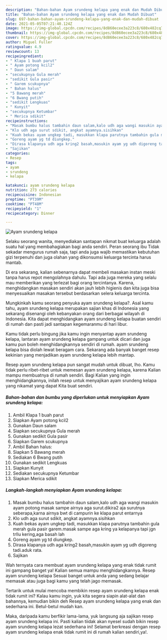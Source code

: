 ```yaml
---
description: "Bahan-bahan Ayam srundeng kelapa yang enak dan Mudah Dibuat"
title: "Bahan-bahan Ayam srundeng kelapa yang enak dan Mudah Dibuat"
slug: 697-bahan-bahan-ayam-srundeng-kelapa-yang-enak-dan-mudah-dibuat
date: 2021-05-05T07:21:40.124Z
image: https://img-global.cpcdn.com/recipes/8d860ecee3a223c8/680x482cq70/ayam-srundeng-kelapa-foto-resep-utama.jpg
thumbnail: https://img-global.cpcdn.com/recipes/8d860ecee3a223c8/680x482cq70/ayam-srundeng-kelapa-foto-resep-utama.jpg
cover: https://img-global.cpcdn.com/recipes/8d860ecee3a223c8/680x482cq70/ayam-srundeng-kelapa-foto-resep-utama.jpg
author: Miguel Fuller
ratingvalue: 4.9
reviewcount: 13
recipeingredient:
- " Klapa 1 buah parut"
- " Ayam potong kcil2"
- " Daun salam"
- "secukupnya Gula merah"
- "sedikit Gula pasir"
- " Garem scukupnya"
- " Bahan halus"
- "5 Bawang merah"
- "6 Bwang putih"
- "sedikit Lengkuas"
- " Kunyit"
- "secukupnya Ketumbar"
- " Merica sdikit"
recipeinstructions:
- "Masak bumbu halus tambahin daun salam,kalo udh aga wangi masukin ayam potong masak sampe airnya aga surut.dikira2 aja surutnya seberapa,karna airnya bwt di campurin ke klapa parut entarnya"
- "Klo udh aga surut sdikit, angkat ayamnya.sisihkan"
- "Kuah bekas ayam ungkep tadi, masukkan klapa parutnya tambahin gula merah gula pasir garem.masak sampe aga kring ya kelapanya tapi jgn trllu kering,aga basah lah"
- "Goreng ayam yg td diungkep."
- "Dirasa klapanya udh aga kring2 basah,masukin ayam yg udh digoreng tadi.aduk rata."
- "Sajikan"
categories:
- Resep
tags:
- ayam
- srundeng
- kelapa

katakunci: ayam srundeng kelapa 
nutrition: 273 calories
recipecuisine: Indonesian
preptime: "PT39M"
cooktime: "PT48M"
recipeyield: "1"
recipecategory: Dinner

---
```



![Ayam srundeng kelapa](https://img-global.cpcdn.com/recipes/8d860ecee3a223c8/680x482cq70/ayam-srundeng-kelapa-foto-resep-utama.jpg)

Selaku seorang wanita, menyediakan santapan nikmat buat keluarga adalah suatu hal yang membahagiakan bagi anda sendiri. Peran seorang ibu Tidak sekadar mengurus rumah saja, tapi anda juga wajib memastikan kebutuhan gizi terpenuhi dan juga olahan yang dikonsumsi keluarga tercinta harus mantab.

Di era  sekarang, kalian sebenarnya dapat membeli masakan instan meski tanpa harus repot mengolahnya dahulu. Tapi ada juga mereka yang selalu mau memberikan yang terlezat bagi orang tercintanya. Karena, menghidangkan masakan sendiri akan jauh lebih higienis dan kita juga bisa menyesuaikan masakan tersebut berdasarkan selera keluarga tercinta. 



Mungkinkah kamu seorang penyuka ayam srundeng kelapa?. Asal kamu tahu, ayam srundeng kelapa merupakan sajian khas di Indonesia yang sekarang disenangi oleh kebanyakan orang dari berbagai wilayah di Indonesia. Kita dapat menghidangkan ayam srundeng kelapa buatan sendiri di rumah dan pasti jadi santapan kegemaranmu di hari libur.

Kamu tidak perlu bingung jika kamu ingin menyantap ayam srundeng kelapa, lantaran ayam srundeng kelapa gampang untuk dicari dan juga kamu pun boleh menghidangkannya sendiri di rumah. ayam srundeng kelapa bisa diolah lewat beragam cara. Sekarang ada banyak banget resep kekinian yang menjadikan ayam srundeng kelapa lebih mantap.

Resep ayam srundeng kelapa pun sangat mudah untuk dibuat, lho. Kamu tidak perlu ribet-ribet untuk memesan ayam srundeng kelapa, karena Kalian mampu membuatnya di rumah sendiri. Bagi Kalian yang ingin menghidangkannya, inilah resep untuk menyajikan ayam srundeng kelapa yang nikamat yang dapat Kita buat sendiri.

<!--inarticleads1-->

##### Bahan-bahan dan bumbu yang diperlukan untuk menyiapkan Ayam srundeng kelapa:

1. Ambil  Klapa 1 buah parut
1. Siapkan  Ayam potong kcil2
1. Gunakan  Daun salam
1. Siapkan secukupnya Gula merah
1. Gunakan sedikit Gula pasir
1. Siapkan  Garem scukupnya
1. Ambil  Bahan halus:
1. Siapkan 5 Bawang merah
1. Sediakan 6 Bwang putih
1. Gunakan sedikit Lengkuas
1. Siapkan  Kunyit
1. Sediakan secukupnya Ketumbar
1. Siapkan  Merica sdikit




<!--inarticleads2-->

##### Langkah-langkah menyiapkan Ayam srundeng kelapa:

1. Masak bumbu halus tambahin daun salam,kalo udh aga wangi masukin ayam potong masak sampe airnya aga surut.dikira2 aja surutnya seberapa,karna airnya bwt di campurin ke klapa parut entarnya
1. Klo udh aga surut sdikit, angkat ayamnya.sisihkan
1. Kuah bekas ayam ungkep tadi, masukkan klapa parutnya tambahin gula merah gula pasir garem.masak sampe aga kring ya kelapanya tapi jgn trllu kering,aga basah lah
1. Goreng ayam yg td diungkep.
1. Dirasa klapanya udh aga kring2 basah,masukin ayam yg udh digoreng tadi.aduk rata.
1. Sajikan




Wah ternyata cara membuat ayam srundeng kelapa yang enak tidak rumit ini gampang banget ya! Kalian semua mampu menghidangkannya. Resep ayam srundeng kelapa Sesuai banget untuk anda yang sedang belajar memasak atau juga bagi kamu yang telah jago memasak.

Tertarik untuk mulai mencoba membikin resep ayam srundeng kelapa enak tidak rumit ini? Kalau kamu ingin, yuk kita segera siapin alat-alat dan bahannya, kemudian bikin deh Resep ayam srundeng kelapa yang enak dan sederhana ini. Betul-betul mudah kan. 

Maka, daripada kamu berfikir lama-lama, yuk langsung aja sajikan resep ayam srundeng kelapa ini. Pasti kalian tiidak akan nyesel sudah bikin resep ayam srundeng kelapa lezat sederhana ini! Selamat berkreasi dengan resep ayam srundeng kelapa enak tidak rumit ini di rumah kalian sendiri,ya!.

